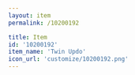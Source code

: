 ```yaml
---
layout: item
permalink: /10200192

title: Item
id: '10200192'
item_name: 'Twin Updo'
icon_url: 'customize/10200192.png'
---
```

